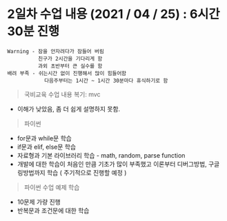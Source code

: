 # 2일차 수업 내용 (2021 / 04 / 25) : 6시간 30분 진행

```
Warning - 잠을 안자려다가 잠들어 버림
          친구가 2시간을 기다리게 함
          과외 초반부터 큰 실수를 함
배려 부족 - 쉬는시간 없이 진행해서 많이 힘들어함
            다음주부터는 1시간 ~ 1시간 30분마다 휴식하기로 함
```

> 국비교육 수업 내용 복기: mvc

- 이해가 낮았음, 좀 더 쉽게 설명하지 못함.

> 파이썬

- for문과 while문 학습
- if문과 elif, else문 학습
- 자료형과 기본 라이브러리 학습 - math, random, parse function
- 개발에 대한 학습이 처음인 만큼 기초가 많이 부족했고
  이론부터
  디버그방법, 구글링방법까지 학습 ( 주기적으로 진행할 예정 )

> 파이썬
> 수업 예제 학습

- 10문제 가량 진행
- 반복문과 조건문에 대한 학습
